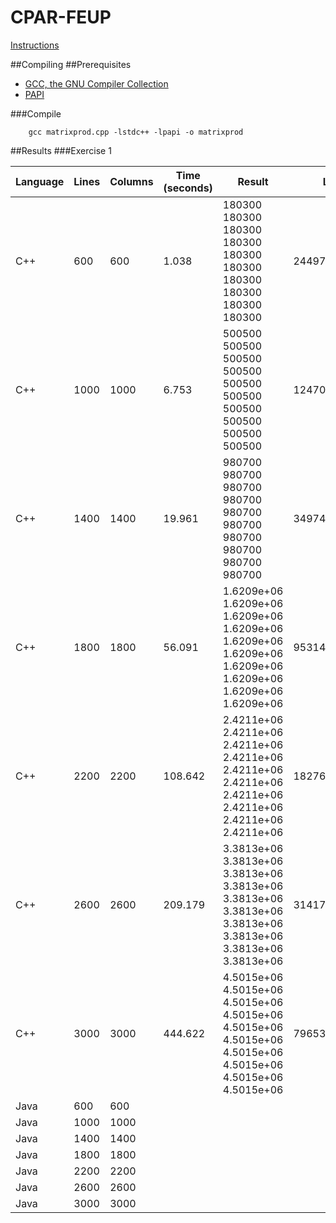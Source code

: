 # CPAR-FEUP

[Instructions](doc/CPAR_ex1.pdf)

##Compiling
##Prerequisites
* [GCC, the GNU Compiler Collection](https://gcc.gnu.org/)
* [PAPI](http://icl.utk.edu/papi/)

###Compile
```
    gcc matrixprod.cpp -lstdc++ -lpapi -o matrixprod 
```


##Results
###Exercise 1

| Language | Lines | Columns | Time (seconds) | Result                                                                                                        | L1          | L2           |
|----------|-------|---------|----------------|---------------------------------------------------------------------------------------------------------------|-------------|--------------|
| C++      | 600   | 600     | 1.038          | 180300 180300 180300 180300 180300 180300 180300 180300 180300 180300                                         | 244977567   | 46921492     |
| C++      | 1000  | 1000    | 6.753          | 500500 500500 500500 500500 500500 500500 500500 500500 500500 500500                                         | 1247012346  | 390070542    |
| C++      | 1400  | 1400    | 19.961         | 980700 980700 980700 980700 980700 980700 980700 980700 980700 980700                                         | 3497492066  | 3180151469   |
| C++      | 1800  | 1800    | 56.091         | 1.6209e+06 1.6209e+06 1.6209e+06 1.6209e+06 1.6209e+06 1.6209e+06 1.6209e+06 1.6209e+06 1.6209e+06 1.6209e+06 | 9531460163  | 12371849084  |
| C++      | 2200  | 2200    | 108.642        | 2.4211e+06 2.4211e+06 2.4211e+06 2.4211e+06 2.4211e+06 2.4211e+06 2.4211e+06 2.4211e+06 2.4211e+06 2.4211e+06 | 18276073627 | 30938999879  |
| C++      | 2600  | 2600    | 209.179        | 3.3813e+06 3.3813e+06 3.3813e+06 3.3813e+06 3.3813e+06 3.3813e+06 3.3813e+06 3.3813e+06 3.3813e+06 3.3813e+06 | 31417368899 | 64625615044  |
| C++      | 3000  | 3000    | 444.622        | 4.5015e+06 4.5015e+06 4.5015e+06 4.5015e+06 4.5015e+06 4.5015e+06 4.5015e+06 4.5015e+06 4.5015e+06 4.5015e+06 | 79653707432 | 191036411779 |
| Java     | 600   | 600     |                |                                                                                                               |             |              |
| Java     | 1000  | 1000    |                |                                                                                                               |             |              |
| Java     | 1400  | 1400    |                |                                                                                                               |             |              |
| Java     | 1800  | 1800    |                |                                                                                                               |             |              |
| Java     | 2200  | 2200    |                |                                                                                                               |             |              |
| Java     | 2600  | 2600    |                |                                                                                                               |             |              |
| Java     | 3000  | 3000    |                |                                                                                                               |             |              |
